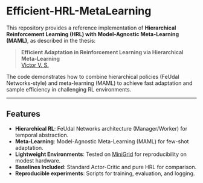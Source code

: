 # Efficient-HRL-MetaLearning

This repository provides a reference implementation of **Hierarchical Reinforcement Learning (HRL) with Model-Agnostic Meta-Learning (MAML)**, as described in the thesis:

> **Efficient Adaptation in Reinforcement Learning via Hierarchical Meta-Learning**  
> [Victor V. S.](https://github.com/vvsvictor)

The code demonstrates how to combine hierarchical policies (FeUdal Networks-style) and meta-learning (MAML) to achieve fast adaptation and sample efficiency in challenging RL environments.

---

## Features

- **Hierarchical RL**: FeUdal Networks architecture (Manager/Worker) for temporal abstraction.
- **Meta-Learning**: Model-Agnostic Meta-Learning (MAML) for few-shot adaptation.
- **Lightweight Environments**: Tested on [MiniGrid](https://minigrid.farama.org/) for reproducibility on modest hardware.
- **Baselines Included**: Standard Actor-Critic and pure HRL for comparison.
- **Reproducible experiments**: Scripts for training, evaluation, and logging.
